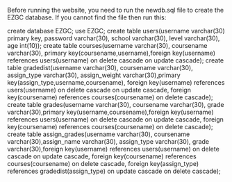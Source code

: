 Before running the website, you need to run the newdb.sql file to create the EZGC database. If you cannot find the file then run this:

create database EZGC;
use EZGC;
create table users(username varchar(30) primary key, password varchar(30), school varchar(30), level varchar(30), age int(10));
create table courses(username varchar(30), coursename varchar(30), primary key(coursename,username),foreign key(username) references users(username) on delete cascade on update cascade);
create table gradedist(username varchar(30), coursename varchar(30), assign_type varchar(30), assign_weight varchar(30),primary key(assign_type,username,coursename), foreign key(username) references users(username) on delete cascade on update cascade, foreign key(coursename) references courses(coursename) on delete cascade);
create table grades(username varchar(30), coursename varchar(30), grade varchar(30),primary key(username,coursename),foreign key(username) references users(username) on delete cascade on update cascade, foreign key(coursename) references courses(coursename) on delete cascade);
create table assign_grades(username varchar(30), coursename varchar(30),assign_name varchar(30), assign_type varchar(30), grade varchar(30),foreign key(username) references users(username) on delete cascade on update cascade, foreign key(coursename) references courses(coursename) on delete cascade, foreign key(assign_type) references gradedist(assign_type) on update cascade on delete cascade); 
